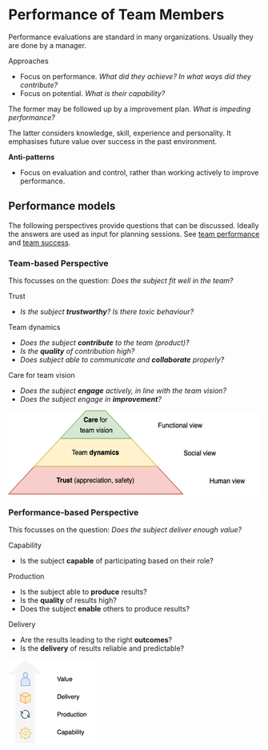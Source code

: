# Performance of Team Members

Performance evaluations are standard in many organizations. Usually they are done by a manager.



Approaches

- Focus on performance. *What did they achieve? In what ways did they contribute?*
- Focus on potential. *What is their capability?*

The former may be followed up by a improvement plan. *What is impeding performance?*

The latter considers knowledge, skill, experience and personality. It emphasises future value over success in the past environment.



**Anti-patterns**

- Focus on evaluation and control, rather than working actively to improve performance.



## Performance models

The following perspectives provide questions that can be discussed. Ideally the answers are used as input for planning sessions. See [team performance](team-performance.md) and [team success](team-success.md).



### Team-based Perspective

This focusses on the question: *Does the subject fit well in the team?*

Trust

- *Is the subject **trustworthy**? Is there toxic behaviour?*

Team dynamics

- *Does the subject **contribute** to the team (product)?*
- *Is the **quality** of contribution high?*
- *Does subject able to communicate and **collaborate** properly?*

Care for team vision

- *Does the subject **engage** actively, in line with the team vision?*
- *Does the subject engage in **improvement**?*



<img src="../img/pyramid-team-performance-trust-care.png" alt="pyramid-team-performance-trust-care" style="height:12em;" />



### Performance-based Perspective

This focusses on the question: *Does the subject deliver enough value?*

Capability

- Is the subject **capable** of participating based on their role?

Production

- Is the subject able to **produce** results?
- Is the **quality** of results high?
- Does the subject **enable** others to produce results?

Delivery

- Are the results leading to the right **outcomes**?
- Is the **delivery** of results reliable and predictable?



<img src="../img/capability-production-delivery-vertical.png" alt="capability-production-delivery-vertical" style="height:12em;" />

